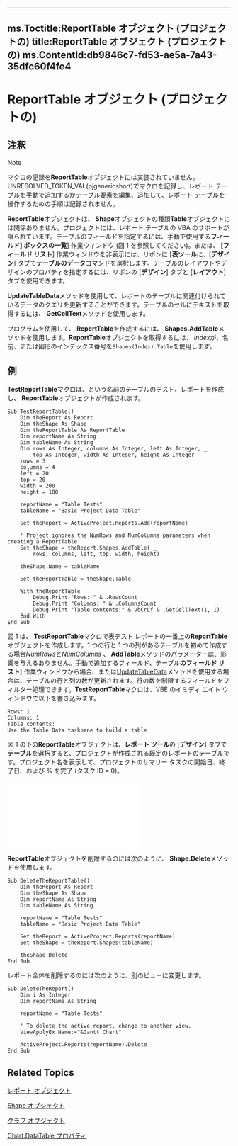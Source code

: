 
---
ms.Toctitle:ReportTable オブジェクト (プロジェクトの)
title:ReportTable オブジェクト (プロジェクトの)
ms.ContentId:db9846c7-fd53-ae5a-7a43-35dfc60f4fe4
---
# ReportTable オブジェクト (プロジェクトの)





## 注釈

>[!NOTE]
>マクロの記録を**ReportTable**オブジェクトには実装されていません。UNRESOLVED_TOKEN_VAL(pjgenericshort)でマクロを記録し、レポート テーブルを手動で追加するかテーブル要素を編集、追加して、レポート テーブルを操作するための手順は記録されません。


**ReportTable**オブジェクトは、 **Shape**オブジェクトの種類**Table**オブジェクトには関係ありません。プロジェクトには、レポート テーブルの VBA のサポートが限られています。テーブルのフィールドを指定するには、手動で使用する**フィールド] ボックスの一覧**] 作業ウィンドウ (図 1 を参照してください)。または、 **[フィールド リスト**] 作業ウィンドウを非表示には、リボンに [**表ツール**に、[**デザイン**] タブで**テーブルのデータ**コマンドを選択します。テーブルのレイアウトやデザインのプロパティを指定するには、リボンの [**デザイン**] タブと [**レイアウト**] タブを使用できます。



**UpdateTableData**メソッドを使用して、レポートのテーブルに関連付けられているデータのクエリを更新することができます。テーブルのセルにテキストを取得するには、 **GetCellText**メソッドを使用します。



プログラムを使用して、 **ReportTable**を作成するには、 **Shapes.AddTable**メソッドを使用します。**ReportTable**オブジェクトを取得するには、 *Index*が、名前、または図形のインデックス番号を`Shapes(Index).Table`を使用します。



## 例
**TestReportTable**マクロは、という名前のテーブルのテスト、レポートを作成し、 **ReportTable**オブジェクトが作成されます。

```vba
Sub TestReportTable()
    Dim theReport As Report
    Dim theShape As Shape
    Dim theReportTable As ReportTable
    Dim reportName As String
    Dim tableName As String
    Dim rows As Integer, columns As Integer, left As Integer, _
        top As Integer, width As Integer, height As Integer    
    rows = 3
    columns = 4
    left = 20
    top = 20
    width = 200
    height = 100
    
    reportName = "Table Tests"
    tableName = "Basic Project Data Table"
    
    Set theReport = ActiveProject.Reports.Add(reportName)
    
    ' Project ignores the NumRows and NumColumns parameters when creating a ReportTable.
    Set theShape = theReport.Shapes.AddTable( _
        rows, columns, left, top, width, height)
    
    theShape.Name = tableName
    
    Set theReportTable = theShape.Table
    
    With theReportTable
        Debug.Print "Rows: " & .RowsCount
        Debug.Print "Columns: " & .ColumnsCount
        Debug.Print "Table contents:" & vbCrLf & .GetCellText(1, 1)
    End With
End Sub
```




図 1 は、 **TestReportTable**マクロで表テスト レポートの一番上の**ReportTable**オブジェクトを作成します。1 つの行と 1 つの列があるテーブルを初めて作成する場合*NumRows*と*NumColumns* 、 **AddTable**メソッドのパラメーターは、影響を与えるありません。手動で追加するフィールド、テーブル**のフィールド リスト**] 作業ウィンドウから場合、または[UpdateTableData](5a5b1ed3-779e-7be5-6bd5-2ba544e0d27f.md)メソッドを使用する場合は、テーブルの行と列の数が更新されます。行の数を制限するフィールドをフィルター処理できます。**TestReportTable**マクロは、VBE のイミディ エイト ウィンドウで以下を書き込みます。

```sourcecode
Rows: 1
Columns: 1
Table contents:
Use the Table Data taskpane to build a table
```




図 1 の下の**ReportTable**オブジェクトは、**レポート ツール**の [**デザイン**] タブで**テーブル**を選択すると、プロジェクトが作成される既定のレポートのテーブルです。プロジェクト名を表示して、プロジェクトのサマリー タスクの開始日、終了日、および % を完了 (タスク ID = 0)。

![図 1 です。ReportTable オブジェクトのフィールドを追加し、書式を変更する手動で編集する必要があります。](51ff280f-f88c-4e40-ad30-50fcd9ee1016.md)




**ReportTable**オブジェクトを削除するのには次のように、 **Shape.Delete**メソッドを使用します。

```vba
Sub DeleteTheReportTable()
    Dim theReport As Report
    Dim theShape As Shape
    Dim reportName As String
    Dim tableName As String
    
    reportName = "Table Tests"
    tableName = "Basic Project Data Table"
    
    Set theReport = ActiveProject.Reports(reportName)
    Set theShape = theReport.Shapes(tableName)
    
    theShape.Delete
End Sub
```




レポート全体を削除するのには次のように、別のビューに変更します。

```vba
Sub DeleteTheReport()
    Dim i As Integer
    Dim reportName As String
    
    reportName = "Table Tests"
    
    ' To delete the active report, change to another view.
    ViewApplyEx Name:="&Gantt Chart"
    
    ActiveProject.Reports(reportName).Delete
End Sub
```




## Related Topics

[レポート オブジェクト](38ef993e-e5cd-b451-06aa-41eb0e93450e.md)

[Shape オブジェクト](d2b32bcd-5595-a4a7-9772-feb25fd0103a.md)

[グラフ オブジェクト](810d4ec1-69d2-c432-b9da-57042b783b85.md)

[Chart.DataTable プロパティ](858ba41c-a96c-0c3d-0faf-dcfcc448c6f9.md)




